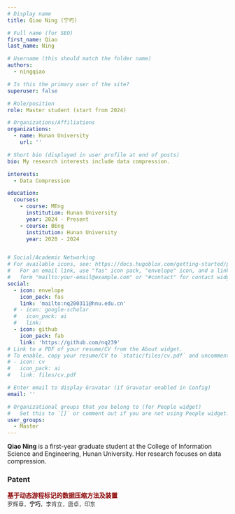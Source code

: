 ```yaml
---
# Display name
title: Qiao Ning (宁巧)

# Full name (for SEO)
first_name: Qiao
last_name: Ning

# Username (this should match the folder name)
authors:
  - ningqiao

# Is this the primary user of the site?
superuser: false

# Role/position
role: Master student (start from 2024)

# Organizations/Affiliations
organizations:
  - name: Hunan University
    url: ''

# Short bio (displayed in user profile at end of posts)
bio: My research interests include data compression.

interests:
  - Data Compression

education:
  courses:
    - course: MEng
      institution: Hunan University
      year: 2024 - Present
    - course: BEng
      institution: Hunan University
      year: 2020 - 2024


# Social/Academic Networking
# For available icons, see: https://docs.hugoblox.com/getting-started/page-builder/#icons
#   For an email link, use "fas" icon pack, "envelope" icon, and a link in the
#   form "mailto:your-email@example.com" or "#contact" for contact widget.
social:
  - icon: envelope
    icon_pack: fas
    link: 'mailto:nq200311@hnu.edu.cn'
  # - icon: google-scholar
  #   icon_pack: ai
  #   link: 
  - icon: github
    icon_pack: fab
    link: 'https://github.com/nq239'
# Link to a PDF of your resume/CV from the About widget.
# To enable, copy your resume/CV to `static/files/cv.pdf` and uncomment the lines below.
# - icon: cv
#   icon_pack: ai
#   link: files/cv.pdf

# Enter email to display Gravatar (if Gravatar enabled in Config)
email: ''

# Organizational groups that you belong to (for People widget)
#   Set this to `[]` or comment out if you are not using People widget.
user_groups:
  - Master
---
```


**Qiao Ning** is a first-year graduate student at the College of Information Science and Engineering, Hunan University. Her research focuses on data compression.


### Patent

<div style="margin-bottom: 20px;">
    <div style="color: #8B0000; font-weight: bold; margin-bottom: 5px; display: flex;">
        <div style="flex: 1;">
            基于动态游程标记的数据压缩方法及装置<br>
            <span style="color: #333; font-size: 0.9em; font-weight: lighter;">
                罗辉章，<strong>宁巧</strong>，李肯立，唐卓，印东 <br>
            </span>
        </div>
    </div>
</div>
